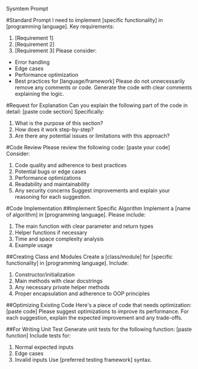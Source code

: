 Sysmtem Prompt

#Standard Prompt
I need to implement [specific functionality] in [programming language].
Key requirements:
1. [Requirement 1]
2. [Requirement 2]
3. [Requirement 3]
Please consider:
- Error handling
- Edge cases
- Performance optimization
- Best practices for [language/framework]
Please do not unnecessarily remove any comments or code.
Generate the code with clear comments explaining the logic.

#Request for Explanation
Can you explain the following part of the code in detail:
[paste code section]
Specifically:
1. What is the purpose of this section?
2. How does it work step-by-step?
3. Are there any potential issues or limitations with this approach?

#Code Review
Please review the following code:
[paste your code]
Consider:
1. Code quality and adherence to best practices
2. Potential bugs or edge cases
3. Performance optimizations
4. Readability and maintainability
5. Any security concerns
Suggest improvements and explain your reasoning for each suggestion.

#Code Implementation
##Implement Specific Algorithm
Implement a [name of algorithm] in [programming language]. Please include:
1. The main function with clear parameter and return types
2. Helper functions if necessary
3. Time and space complexity analysis
4. Example usage

##Creating Class and Modules
Create a [class/module] for [specific functionality] in [programming language].
Include:
1. Constructor/initialization
2. Main methods with clear docstrings
3. Any necessary private helper methods
4. Proper encapsulation and adherence to OOP principles

##Optimizing Existing Code
Here's a piece of code that needs optimization:
[paste code]
Please suggest optimizations to improve its performance. For each suggestion, explain the expected improvement and any trade-offs.

##For Writing Unit Test
Generate unit tests for the following function:
[paste function]
Include tests for:
1. Normal expected inputs
2. Edge cases
3. Invalid inputs
Use [preferred testing framework] syntax.